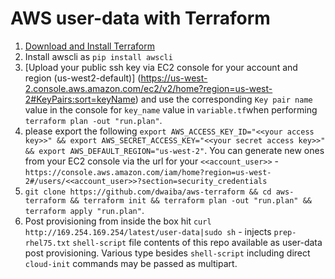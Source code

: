 # AWS user-data with Terraform

1. [Download and Install Terraform](https://www.terraform.io/downloads.html)
2. Install awscli as `pip install awscli`
3. [Upload your public ssh key via EC2 console for your account and region (us-west2-default)] (https://us-west-2.console.aws.amazon.com/ec2/v2/home?region=us-west-2#KeyPairs:sort=keyName) and use the corresponding `Key pair name` value in the console for `key_name` value in `variable.tf`when performing `terraform plan -out "run.plan"`.
4. please export the following `export AWS_ACCESS_KEY_ID="<<your access key>>" && export AWS_SECRET_ACCESS_KEY="<<your secret access key>>" && export AWS_DEFAULT_REGION="us-west-2"`. You can generate new ones from your EC2 console via the url for your `<<account_user>>` - `https://console.aws.amazon.com/iam/home?region=us-west-2#/users/<<account_user>>?section=security_credentials`
5. `git clone https://github.com/dwaiba/aws-terraform && cd aws-terraform && terraform init && terraform plan -out "run.plan" && terraform apply "run.plan"`. 
6. Post provisioning from inside the box hit `curl http://169.254.169.254/latest/user-data|sudo sh` - injects `prep-rhel75.txt` `shell-script` file contents of this repo available as user-data post provisioning. Various type besides `shell-script` including direct `cloud-init` commands may be passed as multipart.
